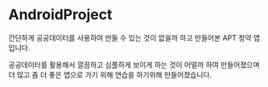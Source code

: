 # AndroidProject

간단하게 공공데이터를 사용하여 만들 수 있는 것이 없을까 하고 만들어본 APT 청약 앱입니다.

공공데이터를 활용해서 깔끔하고 심플하게 보이게 하는 것이 어떨까 하여 만들어졌으며 더 많고 좀 더 좋은 앱으로 가기 위해 연습을 하기위해 만들어졌습니다.
